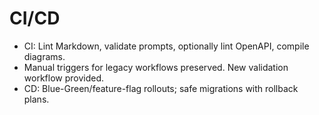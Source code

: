 # CI/CD

- CI: Lint Markdown, validate prompts, optionally lint OpenAPI, compile diagrams.
- Manual triggers for legacy workflows preserved. New validation workflow provided.
- CD: Blue-Green/feature-flag rollouts; safe migrations with rollback plans.
